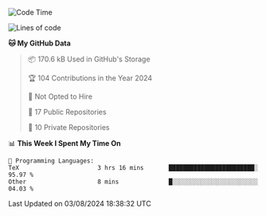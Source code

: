 <!--START_SECTION:waka-->
![Code Time](http://img.shields.io/badge/Code%20Time-988%20hrs%206%20mins-blue)

![Lines of code](https://img.shields.io/badge/From%20Hello%20World%20I%27ve%20Written-214.8%20thousand%20lines%20of%20code-blue)

**🐱 My GitHub Data** 

> 📦 170.6 kB Used in GitHub's Storage 
 > 
> 🏆 104 Contributions in the Year 2024
 > 
> 🚫 Not Opted to Hire
 > 
> 📜 17 Public Repositories 
 > 
> 🔑 10 Private Repositories 
 > 
📊 **This Week I Spent My Time On** 

```text
💬 Programming Languages: 
TeX                      3 hrs 16 mins       ████████████████████████░   95.97 % 
Other                    8 mins              █░░░░░░░░░░░░░░░░░░░░░░░░   04.03 % 
```


 Last Updated on 03/08/2024 18:38:32 UTC
<!--END_SECTION:waka-->
